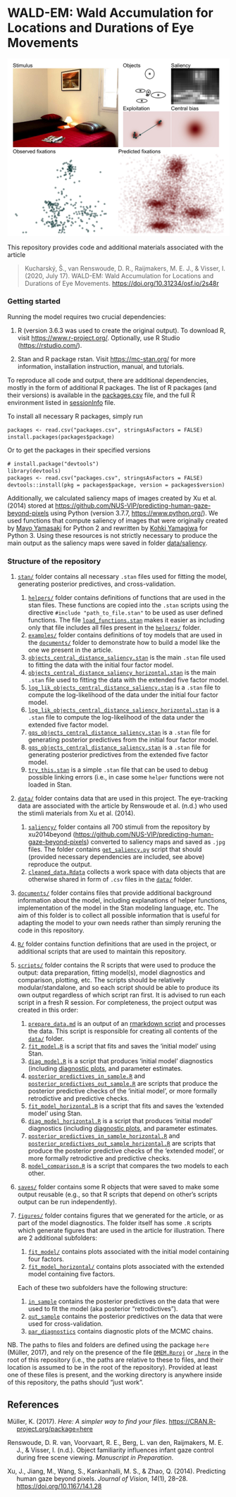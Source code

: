 WALD-EM: Wald Accumulation for Locations and Durations of Eye Movements
================

![](figures/fit_model/in_sample/xy/1251.jpg)

This repository provides code and additional materials associated with
the article

> Kucharský, Š., van Renswoude, D. R., Raijmakers, M. E. J., & Visser,
> I. (2020, July 17). WALD-EM: Wald Accumulation for Locations and
> Durations of Eye Movements. <https://doi.org/10.31234/osf.io/2s48r>

### Getting started

Running the model requires two crucial dependencies:

1.  R (version 3.6.3 was used to create the original output). To
    download R, visit <https://www.r-project.org/>. Optionally, use R
    Studio (<https://rstudio.com/>).

2.  Stan and R package rstan. Visit <https://mc-stan.org/> for more
    information, installation instruction, manual, and tutorials.

To reproduce all code and output, there are additional dependencies,
mostly in the form of additional R packages. The list of R packages (and
their versions) is available in the [packages.csv](packages.csv) file,
and the full R environment listed in [sessionInfo](sessionInfo) file.

To install all necessary R packages, simply run

    packages <- read.csv("packages.csv", stringsAsFactors = FALSE)
    install.packages(packages$package)

Or to get the packages in their specified versions

    # install.package("devtools")
    library(devtools)
    packages <- read.csv("packages.csv", stringsAsFactors = FALSE)
    devtools::install(pkg = packages$package, version = packages$version)

Additionally, we calculated saliency maps of images created by Xu et al.
(2014) stored at
<https://github.com/NUS-VIP/predicting-human-gaze-beyond-pixels> using
Python (version 3.7.7, <https://www.python.org/>). We used functions
that compute saliency of images that were originally created by [Mayo
Yamasaki](https://github.com/mayoyamasaki/saliency-map) for Python 2 and
rewritten by [Kohki Yamagiwa](https://github.com/tamanobi/saliency-map)
for Python 3. Using these resources is not strictly necessary to produce
the main output as the saliency maps were saved in folder
[data/saliency](data/saliency/).

### Structure of the repository

1.  [`stan/`](stan/) folder contains all necessary `.stan` files used
    for fitting the model, generating posterior predictives, and
    cross-validation.
    
    1.  [`helpers/`](stan/helpers/) folder contains definitions of
        functions that are used in the stan files. These functions are
        copied into the `.stan` scripts using the directive `#include
        "path_to_file.stan"` to be used as user defined functions. The
        file [`load_functions.stan`](stan/helpers/load_functions.stan)
        makes it easier as including only that file includes all files
        present in the [`helpers/`](stan/helpers) folder.
    2.  [`examples/`](stan/examples/) folder contains definitions of toy
        models that are used in the [`documents/`](documents/) folder to
        demonstrate how to build a model like the one we present in the
        article.
    3.  [`objects_central_distance_saliency.stan`](stan/objects_central_distance_saliency.stan)
        is the main `.stan` file used to fitting the data with the
        initial four factor model.
    4.  [`objects_central_distance_saliency_horizontal.stan`](stan/objects_central_distance_saliency_horizontal.stan)
        is the main `.stan` file used to fitting the data with the
        extended five factor model.
    5.  [`log_lik_objects_central_distance_saliency.stan`](stan/log_lik_objects_central_distance_saliency.stan)
        is a `.stan` file to compute the log-likelihood of the data
        under the initial four factor model.
    6.  [`log_lik_objects_central_distance_saliency_horizontal.stan`](stan/log_lik_objects_central_distance_saliency_horizontal.stan)
        is a `.stan` file to compute the log-likelihood of the data
        under the extended five factor model.
    7.  [`gqs_objects_central_distance_saliency.stan`](stan/log_lik_objects_central_distance_saliency.stan)
        is a `.stan` file for generating posterior predictives from the
        initial four factor model.
    8.  [`gqs_objects_central_distance_saliency.stan`](stan/log_lik_objects_central_distance_saliency.stan)
        is a `.stan` file for generating posterior predictives from the
        extended five factor model.
    9.  [`try_this.stan`](stan/try_this.stan) is a simple `.stan` file
        that can be used to debug possible linking errors (i.e., in case
        some `helper` functions were not loaded in Stan.

2.  [`data/`](data/) folder contains data that are used in this project.
    The eye-tracking data are associated with the article by Renswoude
    et al. (n.d.) who used the stimli materials from Xu et al. (2014).
    
    1.  [`saliency/`](data/saliency/) folder contains all 700 stimuli
        from the repository by xu2014beyond
        (<https://github.com/NUS-VIP/predicting-human-gaze-beyond-pixels>)
        converted to saliency maps and saved as `.jpg` files. The folder
        contains [`get_saliency.py`](data/saliency/get_saliency.py)
        script that should (provided necessary dependencies are
        included, see above) reproduce the output.
    2.  [`cleaned_data.Rdata`](data/cleaned_data.Rdata) collects a work
        space with data objects that are otherwise shared in form of
        `.csv` files in the [`data/`](data/) folder.

3.  [`documents/`](documents/) folder contains files that provide
    additional background information about the model, including
    explanations of helper functions, implementation of the model in the
    Stan modeling language, etc. The aim of this folder is to collect
    all possible information that is useful for adapting the model to
    your own needs rather than simply reruning the code in this
    repository.

4.  [`R/`](R/) folder contains function definitions that are used in the
    project, or additional scripts that are used to maintain this
    repository.

5.  [`scripts/`](scripts/) folder contains the R scripts that were used
    to produce the output: data preparation, fitting model(s), model
    diagnostics and comparison, plotting, etc. The scripts should be
    relatively modular/standalone, and so each script should be able to
    produce its own output regardless of which script ran first. It is
    advised to run each script in a fresh R session. For completeness,
    the project output was created in this order:
    
    1.  [`prepare_data.md`](scripts/prepare_data.md) is an output of an
        [rmarkdown script](scripts/prepare_data.Rmd) and processes the
        data. This script is responsible for creating all contents of
        the [`data/`](data/) folder.
    2.  [`fit_model.R`](scripts/fit_model.R) is a script that fits and
        saves the ‘initial model’ using Stan.
    3.  [`diag_model.R`](scripts/diag_model.R) is a script that produces
        ‘initial model’ diagnostics (including [diagnostic
        plots](figures/fit_model/par_diagnostics), and parameter
        estimates.
    4.  [`posterior_predictives_in_sample.R`](scripts/posterior_predictives_in_sample.R)
        and
        [`posterior_predictives_out_sample.R`](scripts/posterior_predictives_out_sample.R)
        are scripts that produce the posterior predictive checks of the
        ‘initial model’, or more formally retrodictive and predictive
        checks.
    5.  [`fit_model_horizontal.R`](scripts/fit_model_horizontal.R) is a
        script that fits and saves the ‘extended model’ using Stan.
    6.  [`diag_model_horizontal.R`](scripts/diag_model_horizontal.R) is
        a script that produces ‘initial model’ diagnostics (including
        [diagnostic
        plots](figures/fit_model_horizontal/par_diagnostics), and
        parameter estimates.
    7.  [`posterior_predictives_in_sample_horizontal.R`](scripts/posterior_predictives_in_sample_horizontal.R)
        and
        [`posterior_predictives_out_sample_horizontal.R`](scripts/posterior_predictives_out_sample_horizontal.R)
        are scripts that produce the posterior predictive checks of the
        ‘extended model’, or more formally retrodictive and predictive
        checks.
    8.  [`model_comparison.R`](scripts/model_comparison.R) is a script
        that compares the two models to each other.

6.  [`saves/`](saves/) folder contains some R objects that were saved to
    make some output reusable (e.g., so that R scripts that depend on
    other’s scripts output can be run independently).

7.  [`figures/`](figures/) folder contains figures that we generated for
    the article, or as part of the model diagnostics. The folder itself
    has some `.R` scripts which generate figures that are used in the
    article for illustration. There are 2 additional subfolders:
    
    1.  [`fit_model/`](figures/fit_model) contains plots associated with
        the initial model containing four factors.
    2.  [`fit_model_horizontal/`](figures/fit_model_horizontal) contains
        plots associated with the extended model containing five
        factors.
    
    Each of these two subfolders have the following structure:
    
    1.  [`in_sample`](figures/fit_model/in_sample) contains the
        posterior predictives on the data that were used to fit the
        model (aka posterior “retrodictives”).
    2.  [`out_sample`](figures/fit_model/out_sample) contains the
        posterior predictives on the data that were used for
        cross-validation.
    3.  [`par_diagnostics`](figures/fit_model/par_diagnostics) contains
        diagnostic plots of the MCMC chains.

NB. The paths to files and folders are defined using the package `here`
(Müller, 2017), and rely on the presence of the file
[`DMEM.Rproj`](DMEM.Rproj) or [`.here`](.here) in the root of this
repository (i.e., the paths are relative to these to files, and their
location is assumed to be in the root of the repository). Provided at
least one of these files is present, and the working directory is
anywhere inside of this repository, the paths should “just work”.

## References

<div id="refs" class="references hanging-indent">

<div id="ref-R-here">

Müller, K. (2017). *Here: A simpler way to find your files*.
<https://CRAN.R-project.org/package=here>

</div>

<div id="ref-renswoude2019object_familiarity">

Renswoude, D. R. van, Voorvaart, R. E., Berg, L. van den, Raijmakers, M.
E. J., & Visser, I. (n.d.). Object familiarity influences infant gaze
control during free scene viewing. *Manuscript in Preparation*.

</div>

<div id="ref-xu2014beyond">

Xu, J., Jiang, M., Wang, S., Kankanhalli, M. S., & Zhao, Q. (2014).
Predicting human gaze beyond pixels. *Journal of Vision*, *14*(1),
28–28. <https://doi.org/10.1167/14.1.28>

</div>

</div>
